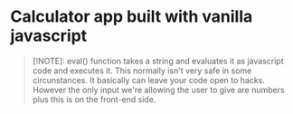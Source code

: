 # Calculator app built with vanilla javascript

> [!NOTE]:
> eval() function takes a string and evaluates it as javascript code and executes it. This normally isn't very safe in some circunstances. It basically can leave your code open to hacks. However the only input we're allowing the user to give are numbers plus this is on the front-end side.
